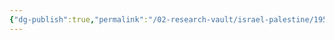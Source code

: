 ```yaml
---
{"dg-publish":true,"permalink":"/02-research-vault/israel-palestine/1956-suez-crisis/","updated":"2025-08-21T16:57:07.651-04:00"}
---
```


